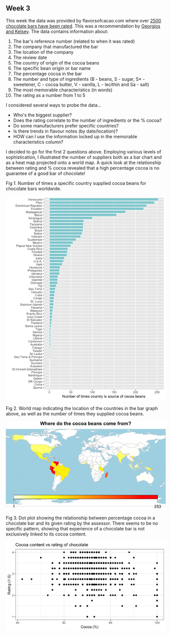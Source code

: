 ## Week 3

This week the data was provided by flavorsofcacao.com where over [2500 chocolate bars have been rated](http://flavorsofcacao.com/chocolate_database.html). This was a recommendation by [Georgios and Kelsey](https://github.com/rfordatascience/tidytuesday/issues/408).
The data contains information about:
1. The bar's reference number (related to when it was rated)
2. The company that manufactured the bar
3. The location of the company
4. The review date
5. The country of origin of the cocoa beans
6. The specific bean origin or bar name
7. The percentage cocoa in the bar
8. The number and type of ingredients (B - beans, S - sugar, S* - sweetener, C - cocoa butter, V - vanilla, L - lecithin and Sa - salt)
9. The most memorable characteristics (in words)
10. The rating as a number from 1 to 5

I considered several ways to probe the data... 
- Who's the biggest supplier?
- Does the rating correlate to the number of ingredients or the % cocoa?
- Do some manufacturers prefer specific countries?
- Is there trends in flavour notes (by date/location)?
- HOW can I use the information locked up in the memorable characteristics column?

I decided to go for the first 2 questions above. Employing various levels of sophistication, I illustrated the number of suppliers both as a bar chart and as a heat map projected onto a world map. A quick look at the relationship between rating and % cocoa revealed that a high percentage cocoa is no guarantee of a good bar of chocolate!


Fig 1. Number of times a specific country supplied cocoa beans for chocolate bars worldwide.

![A bar graph showing country identity on the Y axis and count on the X axis. The count is the number of times that country was a supplier of cocoa beans for making chocolate bars. There are 5 countries that supply the bulk of beans, namely Venezuela, Peru, the Dominican Republic, Ecuador and Madagascar.](https://github.com/PlantsGenesBugs/TidyTuesday/blob/main/2022/week3/BarPlotCocoaSource.png)


Fig 2. World map indicating the location of the countries in the bar graph above, as well as the number of times they supplied cocoa beans.

![A world map with colours indicating the relative number of times a country was a supplier of cocoa beans. The heat scale goes from yellow (small numbers) through orange to red (high numbers). The red colour is concentrated in countries in the north of South America and the island of Madagascar off the East coast of Africa.](https://github.com/PlantsGenesBugs/TidyTuesday/blob/main/2022/week3/WorldMapCocoaSource.png)


Fig 3. Dot plot showing the relationship between percentage cocoa in a chocolate bar and its given rating by the assessor. There seems to be no specific pattern, showing that experience of a chocolate bar is not exclusively linked to its cocoa content.

![A dot plot with percentage of cocoa on the X axis and rating for that specific chocolate bar on the Y axis (from 1 to 5). There is no specific pattern with all cocoa percentages having obtained both low and high ratings](https://github.com/PlantsGenesBugs/TidyTuesday/blob/main/2022/week3/CocoaVSRating.png)


